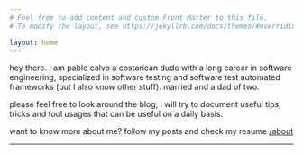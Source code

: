 ```yaml
---
# Feel free to add content and custom Front Matter to this file.
# To modify the layout, see https://jekyllrb.com/docs/themes/#overriding-theme-defaults

layout: home
---
```

hey there. I am pablo calvo a costarican dude with a long career in software engineering, specialized in software testing and software test automated frameworks (but I also know other stuff). married and a dad of two.

please feel free to look around the blog, i will try to document useful tips, tricks and tool usages that can be useful on a daily basis.

want to know more about me? follow my posts and check my resume [/about](/about)
<hr><br>